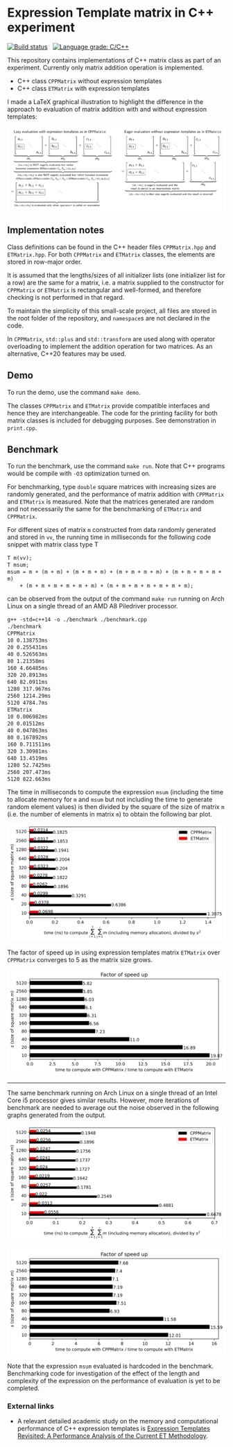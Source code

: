 # Expression Template matrix in C++ experiment

[![Build status][img_build_status]][build_status] &nbsp; [![Language grade: C/C++][img_lgtm]][lgtm]

[img_build_status]: https://github.com/tomkwok/etmatrix-cpp/workflows/etmatrix-cpp/badge.svg
[build_status]: https://github.com/tomkwok/etmatrix-cpp/actions?query=branch%3Amaster

[img_lgtm]: https://img.shields.io/lgtm/grade/cpp/g/tomkwok/etmatrix-cpp.svg?logo=lgtm&logoWidth=18
[lgtm]: https://lgtm.com/projects/g/tomkwok/etmatrix-cpp/latest/files/

This repository contains implementations of C++ matrix class as part of an experiment. Currently only matrix addition operation is implemented.

- C++ class `CPPMatrix` without expression templates
- C++ class `ETMatrix` with expression templates

I made a LaTeX graphical illustration to highlight the difference in the approach to evaluation of matrix addition with and without expression templates:

![Difference in the approach to evaluation of matrix addition with and without expression templates](plot/matrix_add.svg)

## Implementation notes

Class definitions can be found in the C++ header files `CPPMatrix.hpp` and `ETMatrix.hpp`. For both `CPPMatrix` and `ETMatrix` classes, the elements are stored in row-major order. 

It is assumed that the lengths/sizes of all initializer lists (one initializer list for a row) are the same for a matrix, i.e. a matrix supplied to the constructor for `CPPMatrix` or `ETMatrix` is rectangular and well-formed, and therefore checking is not performed in that regard.

To maintain the simplicity of this small-scale project, all files are stored in the root folder of the repository, and `namespace`s are not declared in the code.

In `CPPMatrix`, `std::plus` and  `std::transform` are used along with operator overloading to implement the addition operation for two matrices. As an alternative, C++20 features may be used.

## Demo

To run the demo, use the command `make demo`.

The classes `CPPMatrix` and `ETMatrix` provide compatible interfaces and hence they are interchangeable. The code for the printing facility for both matrix classes is included for debugging purposes. See demonstration in `print.cpp`.

## Benchmark

To run the benchmark, use the command `make run`. Note that C++ programs would be compile with `-O3` optimization turned on.

For benchmarking, type `double` square matrices with increasing sizes are randomly generated, and the performance of matrix addition with `CPPMatrix` and `ETMatrix` is measured. Note that the matrices generated are random and not necessarily the same for the benchmarking of `ETMatrix` and `CPPMatrix`.

For different sizes of matrix `m` constructed from data randomly generated and stored in `vv`, the running time in milliseconds for the following code snippet with matrix class type T
```
T m(vv);
T msum;
msum = m + (m + m) + (m + m + m) + (m + m + m + m) + (m + m + m + m + m)
	+ (m + m + m + m + m + m) + (m + m + m + m + m + m + m);
```
can be observed from the output of the command `make run` running on Arch Linux on a single thread of an AMD A8 Piledriver processor.

```
g++ -std=c++14 -o ./benchmark ./benchmark.cpp
./benchmark
CPPMatrix
10 0.138753ms
20 0.255431ms
40 0.526563ms
80 1.21358ms
160 4.66485ms
320 20.8913ms
640 82.0911ms
1280 317.967ms
2560 1214.29ms
5120 4784.7ms
ETMatrix
10 0.006982ms
20 0.01512ms
40 0.047863ms
80 0.167892ms
160 0.711511ms
320 3.30981ms
640 13.4519ms
1280 52.7425ms
2560 207.473ms
5120 822.663ms
```

The time in milliseconds to compute the expression `msum` (including the time to allocate memory for `m` and `msum` but not including the time to generate random element values) is then divided by the square of the size of matrix `m` (i.e. the number of elements in matrix `m`) to obtain the following bar plot.

![Bar plot of benchmark results on AMD A8 Piledriver](plot/benchmark_amd.svg)

The factor of speed up in using expression templates matrix `ETMatrix` over `CPPMatrix` converges to 5 as the matrix size grows.

![Bar plot of factor of speed up with ETMatrix from benchmark results on AMD A8 Piledriver](plot/benchmark_amd_factor.svg)

---

The same benchmark running on Arch Linux on a single thread of an Intel Core i5 processor gives similar results. However, more iterations of benchmark are needed to average out the noise observed in the following graphs generated from the output.

![Bar plot of benchmark results on Intel Core i5](plot/benchmark_intel.svg)

![Bar plot of factor of speed up with ETMatrix from benchmark results on Intel Core i5](plot/benchmark_intel_factor.svg)

Note that the expression `msum` evaluated is hardcoded in the benchmark. Benchmarking code for investigation of the effect of the length and complexity of the expression on the performance of evaluation is yet to be completed.

### External links

- A relevant detailed academic study on the memory and computational performance of C++ expression templates is [Expression Templates Revisited: A Performance Analysis of the Current ET Methodology](https://arxiv.org/pdf/1104.1729.pdf).
